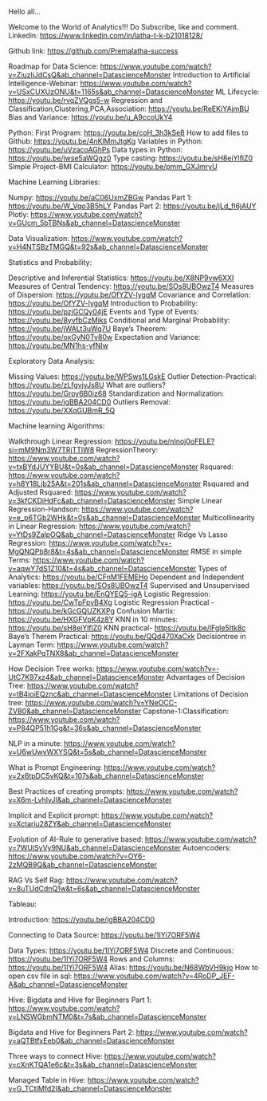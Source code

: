 Hello all...

Welcome to the World of Analytics!!!
Do Subscribe, like and comment.
Linkedin: https://www.linkedin.com/in/latha-t-k-b21018128/

Github link: https://github.com/Premalatha-success

Roadmap for Data Science: https://www.youtube.com/watch?v=ZiuzliJdCsQ&ab_channel=DatascienceMonster
Introduction to Artificial Intelligence-Webinar: https://www.youtube.com/watch?v=USxCUXUzONU&t=1165s&ab_channel=DatascienceMonster
ML Lifecycle: https://youtu.be/rvqZVQgs5-w
Regression and Classification,Clustering,PCA,Association: https://youtu.be/ReEKiYAjmBU
Bias and Variance: https://youtu.be/u_A9ccoUkY4

Python:
First Program: https://youtu.be/coH_3h3kSe8
How to add files to Github: https://youtu.be/4nKlMmJtgKg
Variables in Python: https://youtu.be/uVzacoAGhPs
Data types in Python: https://youtu.be/jwse5aWQgz0
Type casting: https://youtu.be/sH8eiYlflZ0
Simple Project-BMI Calculator: https://youtu.be/pmm_GXJmryU

Machine Learning Libraries:

Numpy: https://youtu.be/aC06UxmZBGw
Pandas Part 1: https://youtu.be/W_Vqo3B5hLY
Pandas Part 2: https://youtu.be/jLd_fl6jAUY
Plotly: https://www.youtube.com/watch?v=GUcm_5bTBNs&ab_channel=DatascienceMonster

Data Visualization: https://www.youtube.com/watch?v=H4NTSBzTMGQ&t=92s&ab_channel=DatascienceMonster

Statistics and Probability:

Descriptive and Inferential Statistics: https://youtu.be/X8NP9vw6XXI
Measures of Central Tendency: https://youtu.be/SOs8UBOwzT4
Measures of Dispersion: https://youtu.be/OfYZV-lygqM
Covariance and Correlation: https://youtu.be/OfYZV-lygqM
Introduction to Probability: https://youtu.be/pzjGCQy04jE
Events and Type of Events: https://youtu.be/8yvfbCzMiks
Conditional and Marginal Probability: https://youtu.be/jWALt3uWq7U
Baye’s Theorem: https://youtu.be/oxGyN0Tv80w
Expectation and Variance: https://youtu.be/MN1hs-yfNIw


Exploratory Data Analysis:

Missing Values: https://youtu.be/WPSws1LGskE
Outlier Detection-Practical: https://youtu.be/zLfgvjvJs8U
What are outliers? https://youtu.be/Groy6B0iz68
Standardization and Normalization: https://youtu.be/igBBA204CD0
Outliers Removal: https://youtu.be/XXqGUBmR_5Q

Machine learning Algorithms:

Walkthrough Linear Regression: https://youtu.be/nInoj0oFELE?si=mM9Nm3W7TRjTTlW8
RegressionTheory:
https://www.youtube.com/watch?v=txBYdJUYYBU&t=0s&ab_channel=DatascienceMonster
Rsquared: https://www.youtube.com/watch?v=h8Y18Ljb25A&t=201s&ab_channel=DatascienceMonster
Rsquared and Adjusted Rsquared: https://www.youtube.com/watch?v=3kfCKDiHdFc&ab_channel=DatascienceMonster
Simple Linear Regression-Handson: https://www.youtube.com/watch?v=e_p6TGb2WHk&t=0s&ab_channel=DatascienceMonster
Multicollinearity in Linear Regression: https://www.youtube.com/watch?v=YtDs9ZalpOQ&ab_channel=DatascienceMonster
Ridge Vs Lasso Regression: https://www.youtube.com/watch?v=-MgQNQPb8r8&t=4s&ab_channel=DatascienceMonster
RMSE in simple Terms: https://www.youtube.com/watch?v=aqwY7dS1Z10&t=4s&ab_channel=DatascienceMonster
Types of Analytics: https://youtu.be/CFnM1FEMEHo
Dependent and Independent variables: https://youtu.be/SOs8UBOwzT4
Supervised and Unsupervised Learning: https://youtu.be/EnQYEQ5-igA
Logistic Regression: https://youtu.be/CwTpFpvB4Xg
Logistic Regression Practical - https://youtu.be/kGcGQUZKXPg
Confusion Martix: https://youtu.be/HXGFVpK4z8Y
KNN in 10 minutes: https://youtu.be/sH8eiYlflZ0
KNN practical- https://youtu.be/lFgle5Itk8c
Baye’s Therem Practical: https://youtu.be/QQd470XaCxk
Decisiontree in Layman Term: https://www.youtube.com/watch?v=2FXakPqTNX8&ab_channel=DatascienceMonster

How Decision Tree works: 
https://www.youtube.com/watch?v=-UtC7K97xz4&ab_channel=DatascienceMonster
Advantages of Decision Tree: https://www.youtube.com/watch?v=tB4ioiEQznc&ab_channel=DatascienceMonster
Limitations of Decision tree: https://www.youtube.com/watch?v=YNeOCC-ZVB0&ab_channel=DatascienceMonster
Capstone-1:Classification: https://www.youtube.com/watch?v=P84QP51h1Gg&t=36s&ab_channel=DatascienceMonster

NLP in a minute: https://www.youtube.com/watch?v=U6wUwvWXYSQ&t=5s&ab_channel=DatascienceMonster

What is Prompt Engineering:
https://www.youtube.com/watch?v=2x6tpDC5vKQ&t=107s&ab_channel=DatascienceMonster

Best Practices of creating prompts: 
https://www.youtube.com/watch?v=X6m-LvhIvJI&ab_channel=DatascienceMonster

Implicit and Explicit prompt: https://www.youtube.com/watch?v=Xctariu28ZY&ab_channel=DatascienceMonster

Evolution of AI-Rule to generative based: https://www.youtube.com/watch?v=7WUiSyVy9NU&ab_channel=DatascienceMonster
Autoencoders: https://www.youtube.com/watch?v=OY6-2zMQB9Q&ab_channel=DatascienceMonster

RAG Vs Self Rag: https://www.youtube.com/watch?v=8uTUdCdnQ1w&t=6s&ab_channel=DatascienceMonster


Tableau:

Introduction: https://youtu.be/igBBA204CD0

Connecting to Data Source: https://youtu.be/1IYi7ORF5W4

Data Types: https://youtu.be/1IYi7ORF5W4
Discrete and Continuous: https://youtu.be/1IYi7ORF5W4
Rows and Columns: https://youtu.be/1IYi7ORF5W4
Alias: https://youtu.be/N68WbVH9kjo
How to open csv file in sql: https://www.youtube.com/watch?v=4RoDP_JEF-A&ab_channel=DatascienceMonster

Hive:
Bigdata and Hive for Beginners Part 1:
https://www.youtube.com/watch?v=LNSWGbmNTM0&t=7s&ab_channel=DatascienceMonster

Bigdata and Hive for Beginners Part 2: https://www.youtube.com/watch?v=aQTBtfxEeb0&ab_channel=DatascienceMonster

Three ways to connect Hive: https://www.youtube.com/watch?v=cXnKTQA1e6c&t=3s&ab_channel=DatascienceMonster

Managed Table in Hive: https://www.youtube.com/watch?v=G_TCtIMfd2I&ab_channel=DatascienceMonster

